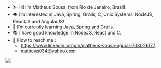 - ⛷ Hi! I’m Matheus Sousa, from Rio de Janeiro, Brazil!
- 👁 I’m interested in  Java, Spring, Grails, C, Unix Systems, NodeJS, ReactJS and AngularJS!
- 📖 I’m currently learning Java, Spring and Grails.
- 📚 I have good knowledge in NodeJS, React and C.
- 📇 How to reach me :
  * https://www.linkedin.com/in/matheus-sousa-aguiar-703026177 
  * matheus034@yahoo.com

<img src="https://i.pinimg.com/originals/84/ac/64/84ac64ec309108fad6172ef6b6a869c7.gif"/>
<!---
MrVortexx/MrVortexx is a ✨ special ✨ repository because its `README.md` (this file) appears on your GitHub profile.
You can click the Preview link to take a look at your changes.
--->

